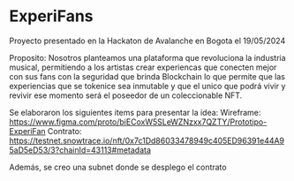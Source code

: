 # ExperiFans
Proyecto presentado en la Hackaton de Avalanche en Bogota el 19/05/2024

Proposito: Nosotros planteamos una plataforma que revoluciona la industria musical, permitiendo a los artistas crear experiencas que conecten mejor con sus fans con la seguridad que brinda Blockchain lo que permite que las experiencias que se tokenice sea inmutable y que el unico que podrá vivir y revivir ese momento será el poseedor de un coleccionable NFT.

Se elaboraron los siguientes items para presentar la idea:
Wireframe: https://www.figma.com/proto/biECoxW5SLeWZNzxx7QZTY/Prototipo-ExperiFan
Contrato: https://testnet.snowtrace.io/nft/0x7c1Dd86033478949c405ED96391e44A95aD5eD53/3?chainId=43113#metadata

Además, se creo una subnet donde se desplego el contrato
